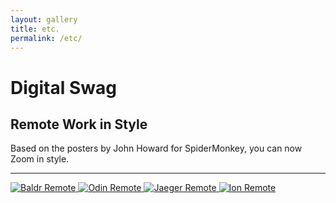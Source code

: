 ```yaml
---
layout: gallery
title: etc.
permalink: /etc/
---
```


# Digital Swag

## Remote Work in Style

Based on the posters by John Howard for SpiderMonkey, you can now Zoom in style.

---

<a href="/assets/img/baldr-background.png" download>
<img class="gallery__remote" src="/assets/img/baldr-background-thumb.png" alt="Baldr Remote" title="Baldr Remote"/>
</a>
<a href="/assets/img/odin-background.png" download>
<img class="gallery__remote" src="/assets/img/odin-background-thumb.png" alt="Odin Remote" title="Odin Remote"/>
</a>
<a href="/assets/img/jaeger-background.png" download>
<img class="gallery__remote" src="/assets/img/jaeger-background-thumb.png" alt="Jaeger Remote" title="Jaeger Remote"/>
</a>
<a href="/assets/img/ion-background.png" download>
<img class="gallery__remote" src="/assets/img/ion-background-thumb.png" alt="Ion Remote" title="Ion Remote"/>
</a>

